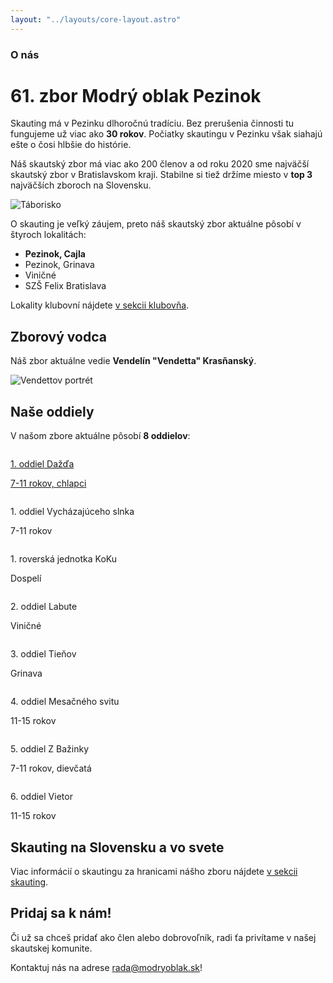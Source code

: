 ```yaml
---
layout: "../layouts/core-layout.astro"
---
```


### O nás

# 61. zbor Modrý oblak Pezinok

Skauting má v Pezinku dlhoročnú tradíciu. Bez prerušenia činnosti tu fungujeme
už viac ako **30 rokov**. Počiatky skautingu v Pezinku však siahajú ešte
o čosi hlbšie do histórie.

Náš skautský zbor má viac ako 200 členov a od roku 2020 sme
najväčší skautský zbor v Bratislavskom kraji. Stabilne si tiež držíme
miesto v **top 3** najväčších zboroch na Slovensku.

![Táborisko](/media/landscape/camp1.png)

O skauting je veľký záujem, preto náš skautský zbor aktuálne pôsobí v
štyroch lokalitách:
- **Pezinok, Cajla**
- Pezinok, Grinava
- Viničné
- SZŠ Felix Bratislava

Lokality klubovní nájdete [v sekcii klubovňa](/klubovna).

## Zborový vodca

Náš zbor aktuálne vedie **Vendelín "Vendetta" Krasňanský**.

![Vendettov portrét](/media/vendetta/modern.jpg)

## Naše oddiely

V našom zbore aktuálne pôsobí **8 oddielov**:

<div class="grid grid-cols-1 p-8 sm:grid-cols-2 md:grid-cols-4 md:p-0 gap-8 text-center text-xl">

<a href="/oddiel/dazd" class="flex flex-col items-center gap-1">
    <div aria-hidden class="m-2 rounded-full border-[6px] border-[#fdff43] overflow-hidden">
        <img src="/media/oddiely/dazd.png" alt="" />
    </div>
    <p>1. oddiel Dažďa</p>
    <p class="text-sm text-slsk-black font-normal">7-11 rokov, chlapci</p>
</a>

<div class="flex flex-col items-center gap-1">
    <div aria-hidden class="m-2 rounded-full border-[6px] border-slsk-gold overflow-hidden">
        <img src="/media/oddiely/slnko.png" alt="" />
    </div>
    <p>1. oddiel Vycházajúceho slnka</p>
    <p class="text-sm text-slsk-black font-normal">7-11 rokov</p>
</div>

<div class="flex flex-col items-center gap-1">
    <div aria-hidden class="m-2 rounded-full border-[6px] border-slsk-red overflow-hidden">
        <img src="/media/oddiely/koku.jpeg" alt="" />
    </div>
    <p>1. roverská jednotka KoKu</p>
    <p class="text-sm text-slsk-black font-normal">Dospelí</p>
</div>

<div class="flex flex-col items-center gap-1">
    <div aria-hidden class="m-2 rounded-full border-[6px] border-slsk-green overflow-hidden">
        <img src="/media/oddiely/labute.jpeg" alt="" />
    </div>
    <p>2. oddiel Labute</p>
    <p class="text-sm text-slsk-black font-normal">Viničné</p>
</div>

<div class="flex flex-col items-center gap-1">
    <div aria-hidden class="m-2 rounded-full border-[6px] border-slsk-yellow overflow-hidden">
        <img src="/media/oddiely/tiene.jpeg" alt="" class="aspect-square" />
    </div>
    <p>3. oddiel Tieňov</p>
    <p class="text-sm text-slsk-black font-normal">Grinava</p>
</div>

<div class="flex flex-col items-center gap-1">
    <div aria-hidden class="m-2 rounded-full border-[6px] border-slsk-green overflow-hidden">
        <img src="/media/oddiely/mesiac.png" alt="" />
    </div>
    <p>4. oddiel Mesačného svitu</p>
    <p class="text-sm text-slsk-black font-normal">11-15 rokov</p>
</div>

<div class="flex flex-col items-center gap-1">
    <div aria-hidden class="m-2 rounded-full border-[6px] border-slsk-yellow overflow-hidden">
        <img src="/media/oddiely/z-bazinky.png" alt="" />
    </div>
    <p>5. oddiel Z Bažinky</p>
    <p class="text-sm text-slsk-black font-normal">7-11 rokov, dievčatá</p>
</div>

<div class="flex flex-col items-center gap-1">
    <div aria-hidden class="m-2 rounded-full border-[6px] border-slsk-green overflow-hidden">
        <img src="/media/oddiely/vietor.png" alt="" />
    </div>
    <p>6. oddiel Vietor</p>
    <p class="text-sm text-slsk-black font-normal">11-15 rokov</p>
</div>

</div>

## Skauting na Slovensku a vo svete

Viac informácií o skautingu za hranicami nášho zboru nájdete
[v sekcii skauting](/skauting).

## Pridaj sa k nám!

Či už sa chceš pridať ako člen alebo dobrovoľník, radi ťa privítame v našej
skautskej komunite.

Kontaktuj nás na adrese [rada@modryoblak.sk](mailto:rada@modryoblak.sk)!